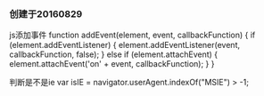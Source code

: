 ### 创建于20160829
js添加事件
    function addEvent(element, event, callbackFunction) {
        if (element.addEventListener) {
            element.addEventListener(event, callbackFunction, false);
        } else if (element.attachEvent) {
            element.attachEvent('on' + event, callbackFunction);
        }
    }
    
判断是不是ie
var isIE = navigator.userAgent.indexOf("MSIE") > -1;

